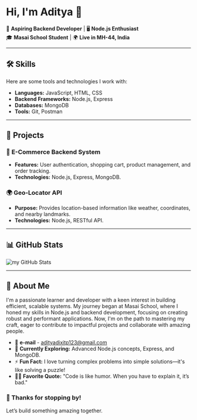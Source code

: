 # Hi, I'm Aditya 👋

🌟 **Aspiring Backend Developer** | 🖥️ **Node.js Enthusiast**  
🎓 **Masai School Student** | 🌍 **Live in MH-44, India**

---


## 🛠️ Skills  
Here are some tools and technologies I work with:  
- **Languages:** JavaScript, HTML, CSS  
- **Backend Frameworks:** Node.js, Express  
- **Databases:** MongoDB  
- **Tools:** Git, Postman  

---

## 🌟 Projects  
### 🛒 **E-Commerce Backend System**  
- **Features:** User authentication, shopping cart, product management, and order tracking.  
- **Technologies:** Node.js, Express, MongoDB.  

### 🌍 **Geo-Locator API**  
- **Purpose:** Provides location-based information like weather, coordinates, and nearby landmarks.  
- **Technologies:** Node.js, RESTful API.  

---

## 📊 GitHub Stats  
![my GitHub Stats](https://github-readme-stats.vercel.app/api?username=AdityaDixit-2000&show_icons=true&theme=radical)

---

## 🚀 About Me  
I'm a passionate learner and developer with a keen interest in building efficient, scalable systems. My journey began at Masai School, where I honed my skills in Node.js and backend development, focusing on creating robust and performant applications. Now, I'm on the path to mastering my craft, eager to contribute to impactful projects and collaborate with amazing people.

-   📧 **e-mail** -  adityadixitp123@gmail.com
- 🌱 **Currently Exploring:** Advanced Node.js concepts, Express, and MongoDB.
- ⚡ **Fun Fact:** I love turning complex problems into simple solutions—it's like solving a puzzle!
- 👨‍💻 **Favorite Quote:** "Code is like humor. When you have to explain it, it’s bad."

### 🧡 Thanks for stopping by!
Let’s build something amazing together.
